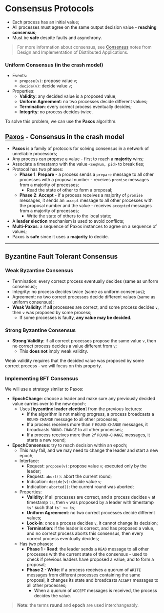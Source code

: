 # Consensus Protocols

- Each process has an initial value;
- All processes must agree on the same output decision value - **reaching consensus**;
- Must be **safe** despite faults and asynchrony.

> For more information about consensus, see [Consensus](../../1st-semester/dad/1-consensus.md) notes from Design and Implementation of Distributed Applications.

### Uniform Consensus (in the crash model)

- Events:
  - `propose(v)`: propose value `v`;
  - `decide(v)`: decide value `v`;
- Properties:
  - **Validity**: any decided value is a proposed value;
  - **Uniform Agreement**: no two processes decide different values;
  - **Termination**: every correct process eventually decides;
  - **Integrity**: no process decides twice.

To solve this problem, we can use the **Paxos** algorithm.

## [Paxos](https://lamport.azurewebsites.net/pubs/paxos-simple.pdf) - Consensus in the crash model

- **Paxos** is a family of protocols for solving consensus in a network of unreliable processors;
- Any process can propose a value - first to reach a **majority** wins;
- Associate a timestamp with the value `<seqNum, pid>` to break ties;
- Protocol has two phases:
  - **Phase 1**: **Prepare** - a process sends a `prepare` message to all other processes with a proposal number - receives `promise` messages from a majority of processes;
    - Read the state of other to form a proposal;
  - **Phase 2**: **Accept** - if a process receives a majority of `promise` messages, it sends an `accept` message to all other processes with the proposal number and the value - receives `accepted` messages from a majority of processes;
    - Write the state of others to the local state;
- A **leader election** mechanism is used to avoid conflicts;
- **Multi-Paxos**: a sequence of Paxos instances to agree on a sequence of values;
- Paxos is **safe** since it uses a **majority** to decide.

---

## Byzantine Fault Tolerant Consensus

### Weak Byzantine Consensus

- Termination: every correct process eventually decides (same as uniform consensus);
- Integrity: no process decides twice (same as uniform consensus);
- Agreement: no two correct processes decide different values (same as uniform consensus);
- **Weak Validity**: if **all** processes are correct, and some process decides `v`, then `v` was proposed by some process;
  - If some processes is faulty, **any value may be decided**.

### Strong Byzantine Consensus

- **Strong Validity**: if all correct processes propose the same value `v`, then no correct process decides a value different from `v`;
  - This **does not** imply weak validity.

Weak validity requires that the decided value was proposed by some correct process - we will focus on this property.

### Implementing BFT Consensus

We will use a strategy similar to Paxos:

- **EpochChange**: choose a leader and make sure any previously decided value carries over to the new epoch;
  - Uses [**byzantine leader election**] from the previous lectures:
    - If the algorithm is not making progress, a process broadcasts a `ROUND-CHANGE` message to all other processes;
    - If a process receives more than `f` `ROUND-CHANGE` messages, it broadcasts `ROUND-CHANGE` to all other processes;
    - If a process receives more than `2f` `ROUND-CHANGE` messages, it starts a new round;
- **EpochConsensus**: try to reach decision within an epoch;
  - This may fail, and we may need to change the leader and start a new epoch;
  - Interface:
    - Request: `propose(v)`: propose value `v`; executed only by the leader;
    - Request: `abort()`: abort the current round;
    - Indication: `decide(v)`: decide value `v`;
    - Indication: `aborted()`: the current round was aborted;
  - Properties:
    - **Validity**: if all processes are correct, and a process decides `v` at timestamp `ts`, then `v` was proposed by a leader with timestamp `ts'` such that `ts' <= ts`;
    - **Uniform Agreement**: no two correct processes decide different values;
    - **Lock-in**: once a process decides `v`, it cannot change its decision;
    - **Termination**: if the leader is correct, and has proposed a value, and no correct process aborts this consensus, then every correct process eventually decides;
  - Has two phases:
    - **Phase 1 - Read**: the leader sends a `READ` message to all other processes with the current state of the consensus - used to check if previous leaders have proposed a value, and to form a proposal;
    - **Phase 2 - Write**: if a process receives a quorum of `WRITE` messages from different processes containing the same proposal, it changes its state and broadcasts `ACCEPT` messages to all other processes;
      - When a quorum of `ACCEPT` messages is received, the process decides the value.

> **Note**: the terms **round** and **epoch** are used interchangeably.
